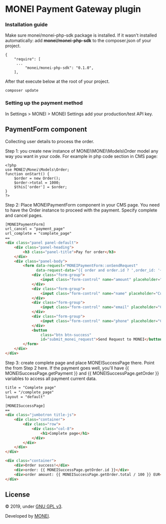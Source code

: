 # MONEI Payment Gateway plugin

### Installation guide

Make sure monei/monei-php-sdk package is installed. 
If it wasn't installed automatically: add **monei/monei-php-sdk** to the composer.json of your project.

```$xslt
{
    "require": [
     ...
         "monei/monei-php-sdk": "0.1.0",
    ],

```

After that execute below at the root of your project.
```
composer update
```

### Setting up the payment method

In Settings > MONEI > MONEI Settings add your production/test API key.

## PaymentForm component

Collecting user details to process the order.

Step 1: you create new instance of MONEI\MONEI\Models\Order model any way you want in your code. 
For example in php code section in CMS page:

```$xslt
<?php
use MONEI\Monei\Models\Order;
function onStart() {
    $order = new Order();
    $order->total = 1000;
    $this['order'] = $order;
}
?>
```

Step 2: Place MONEIPaymentForm component in your CMS page. You need to have the Order instance to proceed with the payment.
Specify complete and cancel pages.

```html
[MONEIPaymentForm]
url_cancel = "payment_page"
url_complete = "complete_page"
==
<div class="panel panel-default">
    <div class="panel-heading">
        <h3 class="panel-title">Pay for order</h3>
    </div>
    <div class="panel-body">
        <form data-request="MONEIPaymentForm::onSendRequest"
              data-request-data="{{ order and order.id ? ',order_id: '~order.id : ''}}">
            <div class="form-group">
                <input class="form-control" name="amount" placeholder="Order amount in EUR" />
            </div>
            <div class="form-group">
                <input class="form-control" name="name" placeholder="Customer Name" />
            </div>
            <div class="form-group">
                <input class="form-control" name="email" placeholder="Customer E-mail" />
            </div>
            <div class="form-group">
                <input class="form-control" name="phone" placeholder="Customer Phone" />
            </div>
            <button
                class="btn btn-success"
                id="submit_monei_request">Send Request to MONEI</button>
        </form>
    </div>
</div>
```

Step 3: create complete page and place MONEISuccessPage there. Point the  from Step 2 here.
If the payment goes well, you'll have {{ MONEISuccessPage.getPayment }} and 
{{ MONEISuccessPage.getOrder }} variables to access all payment current data.

````html
title = "Complete page"
url = "/complete_page"
layout = "default"

[MONEISuccessPage]
==
<div class="jumbotron title-js">
    <div class="container">
        <div class="row">
            <div class="col-8">
                <h1>Complete page</h1>
            </div>
        </div>
    </div>
</div>

<div class="container">
    <div>Order success!</div>
    <div>order: {{ MONEISuccessPage.getOrder.id }}</div>
    <div>order amount: {{ MONEISuccessPage.getOrder.total / 100 }} EUR</div>
</div>

````

## License

© 2019, under [GNU GPL v3](https://opensource.org/licenses/GPL-3.0).

Developed by [MONEI](https://monei.net/).